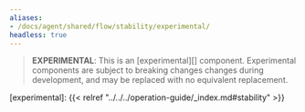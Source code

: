 ```yaml
---
aliases:
- /docs/agent/shared/flow/stability/experimental/
headless: true
---
```


> **EXPERIMENTAL**: This is an [experimental][] component. Experimental components
> are subject to breaking changes changes during development, and may be
> replaced with no equivalent replacement.

[experimental]: {{< relref "../../../operation-guide/_index.md#stability" >}}
